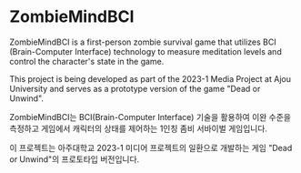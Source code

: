 # ZombieMindBCI
ZombieMindBCI is a first-person zombie survival game that utilizes BCI (Brain-Computer Interface) technology to measure meditation levels and control the character's state in the game.

This project is being developed as part of the 2023-1 Media Project at Ajou University and serves as a prototype version of the game "Dead or Unwind".

ZombieMindBCI는 BCI(Brain-Computer Interface) 기술을 활용하여 이완 수준을 측정하고 게임에서 캐릭터의 상태를 제어하는 1인칭 좀비 서바이벌 게임입니다.

이 프로젝트는 아주대학교 2023-1 미디어 프로젝트의 일환으로 개발하는 게임 "Dead or Unwind"의 프로토타입 버전입니다.


